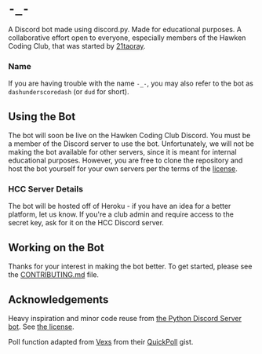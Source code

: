 # `-_-`

A Discord bot made using discord.py. Made for educational purposes. A collaborative effort open to everyone, especially members of the Hawken Coding Club, that was started by [21taoray](https://github.com/rtao258).

### Name

If you are having trouble with the name `-_-`, you may also refer to the bot as `dashunderscoredash` (or `dud` for short).

## Using the Bot

The bot will soon be live on the Hawken Coding Club Discord. You must be a member of the Discord server to use the bot. Unfortunately, we will not be making the bot available for other servers, since it is meant for internal educational purposes. However, you are free to clone the repository and host the bot yourself for your own servers per the terms of the [license](LICENSE).


### HCC Server Details

The bot will be hosted off of Heroku - if you have an idea for a better platform, let us know. If you're a club admin and require access to the secret key, ask for it on the HCC Discord server.

## Working on the Bot

Thanks for your interest in making the bot better. To get started, please see the [CONTRIBUTING.md](contributing.md) file.

## Acknowledgements

Heavy inspiration and minor code reuse from [the Python Discord Server bot](https://github.com/python-discord/bot/). See [the license](LICENSE).

Poll function adapted from [Vexs](https://github.com/Vexs) from their [QuickPoll](https://gist.github.com/Vexs/f2c1bfd6bda68a661a71accd300d2adc) gist.
